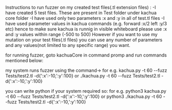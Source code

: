 Instructions to run fuzzer on my created test files(.tl extension files) :
	-I have created 5 test files. These are present in Test folder under kachua core folder
	-I have used only two parameters :x and :y in all of test.tl files
	-I have used parameter values in kachua commands (e.g.   forward :x/2
								 left :y/3 etc)
		hence to make sure kachua is runnig in visible whiteboard please use :x and :y values within range (-500 to 500)
		However if you want to use my mutation on your test files(.tl files) you can use any number of parameters and 
		any values(not limited to any specific range) you want.


for running fuzzer, goto kachuaCore in command promp and run commands mentioned below:

my system runs fuzzer using the command->
for e.g.
	kachua.py -t 60 --fuzz Tests/test2.tl -d{':x':-10,':y':100}
or 
	./kachua.py -t 60 --fuzz Tests/test2.tl -d{':x':-10,':y':100}

you can write python if your system required so:
for e.g.
	python3 kachua.py -t 60 --fuzz Tests/test2.tl -d{':x':-10,':y':100}
or
	python3 ./kachua.py -t 60 --fuzz Tests/test2.tl -d{':x':-10,':y':100}